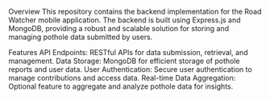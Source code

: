 Overview
This repository contains the backend implementation for the Road Watcher mobile application. The backend is built using Express.js and MongoDB, providing a robust and scalable solution for storing and managing pothole data submitted by users.

Features
API Endpoints: RESTful APIs for data submission, retrieval, and management.
Data Storage: MongoDB for efficient storage of pothole reports and user data.
User Authentication: Secure user authentication to manage contributions and access data.
Real-time Data Aggregation: Optional feature to aggregate and analyze pothole data for insights.
